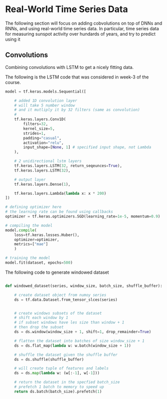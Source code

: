 # Real-World Time Series Data

The following section will focus on adding cobvolutions on top of DNNs and RNNs, and using real-world time series data. In particular, time series data for measuring sunspot activity over hundards of years, and try to predict using it

## Convolutions

Combining convolutions with LSTM to get a nicely fitting data.

The following is the LSTM code that was considered in week-3 of the course.

```python
model = tf.keras.models.Sequential([

    # added 1D convolution layer
    # will take 5 number window
    # and it mutliply it by 32 filters (same as convolution)
    # 
    tf.keras.layers.Conv1D(
        filters=32,
        kernel_size=5,
        strides=1,
        padding="casual",
        activation="relu",
        input_shape=[None, 1] # specified input shape, not Lambda
    ),

    # 2 unidirectional lstm layers
    tf.keras.layers.LSTM(32, return_seqeunces=True),
    tf.keras.layers.LSTM(32),

    # output layer
    tf.keras.layers.Dense(1),

    tf.keras.layers.Lambda(lambda x: x * 200)
])

# defining optimizer here
# the learning rate can be found using callbacks
optimizer = tf.keras.optimizers.SGD(learning_rate=1e-5, momentum=0.9)

# compiling the model
model.compile(
    loss=tf.keras.losses.Huber(),
    optimizer=optimizer,
    metrics=["mae"]
    )

# training the model
model.fit(dataset, epochs=500)

```

The following code to generate windowed dataset

```python

def windowed_dataset(series, window_size, batch_size, shuffle_buffer):

    # create dataset object from numoy series
    ds = tf.data.Dataset.from_tensor_slces(series)


    # create windows subsets of the dataset
    # shift each window by 1
    # if subset windows have les size than window + 1
    # then drop the subset
    ds = ds.window(window_size + 1, shift=1, drop_remainder=True)

    # flatten the dataset into batches of size window_size + 1
    ds = ds.flat_map(lambda w: w.batch(window_size + 1))

    # shuffle the dataset given the shuffle buffer
    ds = ds.shuffle(shuffle_buffer)

    # will create tuple of features and labels
    ds = ds.map(lambda w: (w[:-1], w[-1]))

    # return the dataset in the specfied batch_size
    # prefetch 1 batch to memory to speed up
    return ds.batch(batch_size).prefetch(1)
```